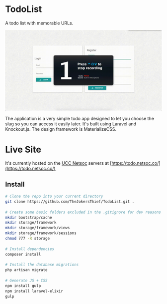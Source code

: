 # TodoList
A todo list with memorable URLs.

![](public/images/demo.gif)

The application is a very simple todo app designed to let you choose the slug so you can access it easily later. It's built using Laravel and Knockout.js. The design framework is MaterializeCSS.

# Live Site
It's currently hosted on the [UCC Netsoc](https://github.com/UCCNetworkingSociety) servers at [https://todo.netsoc.co/](https://todo.netsoc.co/)

## Install

```bash
# Clone the repo into your current directory
git clone https://github.com/TheJokersThief/TodoList.git .

# Create some basic folders excluded in the .gitignore for dev reasons
mkdir bootstrap/cache
mkdir storage/framework
mkdir storage/framework/views
mkdir storage/framework/sessions
chmod 777 -R storage

# Install dependencies
composer install

# Install the database migrations
php artisan migrate

# Generate JS + CSS
npm install gulp
npm install laravel-elixir
gulp

```